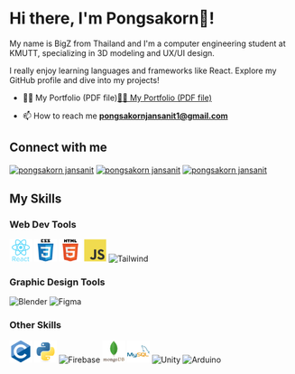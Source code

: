 # Hi there, I'm Pongsakorn👋!
My name is BigZ from Thailand and I'm a computer engineering student at KMUTT, specializing in 3D modeling and UX/UI design. 
<p>I really enjoy learning languages and frameworks like React. Explore my GitHub profile and dive into my projects!</p>

- 👨‍💻 My Portfolio (PDF file)[👨‍💻 My Portfolio (PDF file)](file:///F:/Study%20KMUTT/Port%26Resume/UXUI%20Portfolio.pdf)
</a>

- 📫 How to reach me **pongsakornjansanit1@gmail.com**

## Connect with me
<p align="left">
<a href="https://www.linkedin.com/in/pongsakorn-jansanit/"><img align="center" src="https://raw.githubusercontent.com/rahuldkjain/github-profile-readme-generator/master/src/images/icons/Social/linked-in-alt.svg" alt="pongsakorn jansanit" height="30" width="40" /></a>
<a href="https://www.facebook.com/pongsakorn.jansanit.9/"><img align="center" src="https://raw.githubusercontent.com/rahuldkjain/github-profile-readme-generator/master/src/images/icons/Social/facebook.svg" alt="pongsakorn jansanit" height="30" width="40" /></a>
<a href="https://www.behance.net/pongsakjansani"><img align="center" src="https://raw.githubusercontent.com/rahuldkjain/github-profile-readme-generator/master/src/images/icons/Social/behance.svg" alt="pongsakorn jansanit" height="30" width="40" /></a>
</p>

## My Skills

### Web Dev Tools
<p align="left"> 
    <img alt="React" src="https://raw.githubusercontent.com/devicons/devicon/master/icons/react/react-original-wordmark.svg" width="40" height="40"/>
    <img alt="CSS" src="https://raw.githubusercontent.com/devicons/devicon/master/icons/css3/css3-original-wordmark.svg" width="40" height="40"/>
    <img alt="HTML5" src="https://raw.githubusercontent.com/devicons/devicon/master/icons/html5/html5-original-wordmark.svg" width="40" height="40"/>  
    <img alt="JS" src="https://raw.githubusercontent.com/devicons/devicon/master/icons/javascript/javascript-original.svg"  width="40" height="40"/> 
    <img alt="Tailwind" src="https://www.vectorlogo.zone/logos/tailwindcss/tailwindcss-icon.svg" width="40" height="40"/> 
</p>

### Graphic Design Tools
<p align="left"> 
    <img alt="Blender" src="https://download.blender.org/branding/community/blender_community_badge_white.svg" width="40" height="40"/> 
    <img alt="Figma" src="https://www.vectorlogo.zone/logos/figma/figma-icon.svg" width="40" height="40"/> 
</p>

### Other Skills
<p align="left"> 
    <img alt="C" src="https://raw.githubusercontent.com/devicons/devicon/master/icons/c/c-original.svg" width="40" height="40"/> 
    <img alt="Python" src="https://raw.githubusercontent.com/devicons/devicon/master/icons/python/python-original.svg" width="40" height="40"/> 
    <img alt="Firebase" src="https://www.vectorlogo.zone/logos/firebase/firebase-icon.svg" width="40" height="40"/> 
    <img alt="Mongo" src="https://raw.githubusercontent.com/devicons/devicon/master/icons/mongodb/mongodb-original-wordmark.svg"  width="40" height="40"/> 
    <img alt="SQL" src="https://raw.githubusercontent.com/devicons/devicon/master/icons/mysql/mysql-original-wordmark.svg" width="40" height="40"/> 
    <img alt="Unity" src="https://www.vectorlogo.zone/logos/unity3d/unity3d-icon.svg" width="40" height="40"/>
    <img alt="Arduino" src="https://cdn.worldvectorlogo.com/logos/arduino-1.svg" width="40" height="40"/>  
</p>
